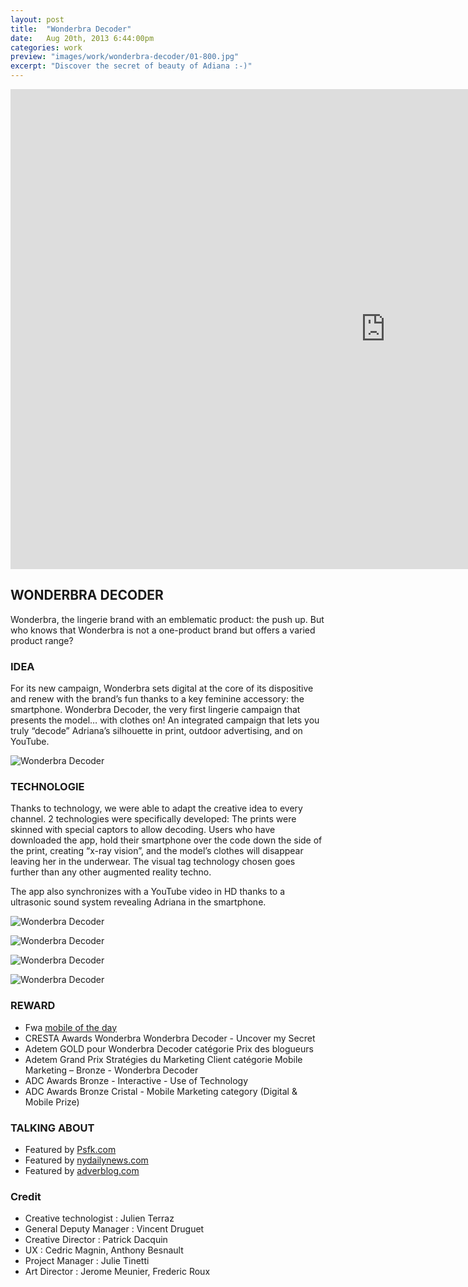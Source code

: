 ```yaml
---
layout: post
title:  "Wonderbra Decoder"
date: 	Aug 20th, 2013 6:44:00pm
categories: work
preview: "images/work/wonderbra-decoder/01-800.jpg"
excerpt: "Discover the secret of beauty of Adiana :-)"
---
```


<iframe src="https://www.youtube.com/embed/vvVF7vXnpNo?si=2atv_1sPeT7YV-Ho" width="1200" height="768" frameborder="0" webkitallowfullscreen mozallowfullscreen allowfullscreen class="uk-responsive-width"></iframe>



## WONDERBRA DECODER

Wonderbra, the lingerie brand with an emblematic product: the push up. But who knows that Wonderbra is not a one-product brand but offers a varied product range?


### IDEA

For its new campaign, Wonderbra sets digital at the core of its dispositive and renew with the brand’s fun thanks to a key feminine accessory: the smartphone. Wonderbra Decoder, the very first lingerie campaign that presents the model… with clothes on! An integrated campaign that lets you truly “decode” Adriana’s silhouette in print, outdoor advertising, and on YouTube.

![Wonderbra Decoder](/images/work/wonderbra-decoder/02.jpg)

### TECHNOLOGIE

Thanks to technology, we were able to adapt the creative idea to every channel. 2 technologies were specifically developed: The prints were skinned with special captors to allow decoding. Users who have downloaded the app, hold their smartphone over the code down the side of the print, creating “x-ray vision”, and the model’s clothes will disappear leaving her in the underwear. The visual tag technology chosen goes further than any other augmented reality techno.

The app also synchronizes with a YouTube video in HD thanks to a ultrasonic sound system revealing Adriana in the smartphone.

![Wonderbra Decoder](/images/work/wonderbra-decoder/03.jpg)

![Wonderbra Decoder](/images/work/wonderbra-decoder/04.jpg)

![Wonderbra Decoder](/images/work/wonderbra-decoder/05.jpg)

![Wonderbra Decoder](/images/work/wonderbra-decoder/11.jpg)

### REWARD

- Fwa&nbsp;[mobile of the day](http://www.thefwa.com/mobile/wonderbra-decoder)
- CRESTA Awards Wonderbra Wonderbra Decoder - Uncover my Secret
- Adetem GOLD pour Wonderbra Decoder catégorie Prix des blogueurs
- Adetem Grand Prix Stratégies du Marketing Client catégorie Mobile Marketing – Bronze - Wonderbra Decoder
- ADC Awards Bronze - Interactive - Use of Technology
- ADC Awards Bronze Cristal - Mobile Marketing category (Digital & Mobile Prize)


### TALKING ABOUT

- Featured by&nbsp;[Psfk.com](http://www.adverblog.com/2012/10/02/wonderbra-decoder/)
- Featured by&nbsp;[nydailynews.com](http://articles.nydailynews.com/2012-10-04/news/34264395_1_free-app-perfect-bra-lingerie)
- Featured by&nbsp;[adverblog.com](http://www.adverblog.com/2012/10/02/wonderbra-decoder/)

### Credit

- Creative technologist : Julien Terraz
- General Deputy Manager : Vincent Druguet
- Creative Director : Patrick Dacquin
- UX : Cedric Magnin, Anthony Besnault
- Project Manager : Julie Tinetti
- Art Director : Jerome Meunier, Frederic Roux



